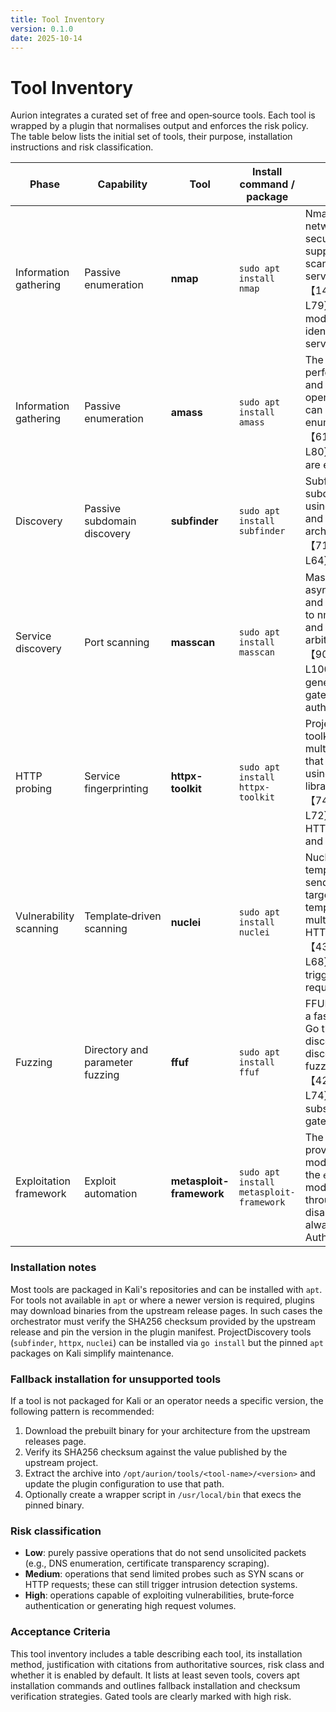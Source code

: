 ```yaml
---
title: Tool Inventory
version: 0.1.0
date: 2025-10-14
---
```

# Tool Inventory

Aurion integrates a curated set of free and open‑source tools.  Each tool is wrapped by a plugin that normalises output and enforces the risk policy.  The table below lists the initial set of tools, their purpose, installation instructions and risk classification.

| Phase | Capability | Tool | Install command / package | Justification | Risk | Enabled by default |
|------|-----------|------|---------------------------|--------------|-----|-------------------|
| Information gathering | Passive enumeration | **nmap** | `sudo apt install nmap` | Nmap is a widely used network exploration and security auditing tool that supports ping scanning, port scanning and service/version detection【147964860358445†L69-L79】.  It is used in passive mode (no SYN scans) to identify live hosts and services. | Low | Yes |
| Information gathering | Passive enumeration | **amass** | `sudo apt install amass` | The OWASP Amass project performs network mapping and asset discovery using open source information and can perform brute‑force enumeration upon request【615059556182302†L66-L80】.  Only passive modes are enabled by default. | Low | Yes |
| Discovery | Passive subdomain discovery | **subfinder** | `sudo apt install subfinder` | Subfinder discovers valid subdomains for websites using passive online sources and has a simple modular architecture【712436319311372†L61-L64】. | Low | Yes |
| Service discovery | Port scanning | **masscan** | `sudo apt install masscan` | Masscan transmits asynchronous SYN packets and produces results similar to nmap; it is extremely fast and allows scanning arbitrary address ranges【909477181688949†L96-L100】.  Because it can generate high traffic, it is gated behind an authorisation. | Medium | No |
| HTTP probing | Service fingerprinting | **httpx-toolkit** | `sudo apt install httpx-toolkit` | ProjectDiscovery's HTTPX toolkit is a fast, multi‑purpose HTTP probe that runs multiple probers using a retryable HTTP library【746340131229728†L59-L72】.  It is used to collect HTTP headers, status codes and titles. | Medium | Yes |
| Vulnerability scanning | Template‑driven scanning | **nuclei** | `sudo apt install nuclei` | Nuclei is a fast, template‑based scanner that sends requests across targets using YAML templates and supports multiple protocols including HTTP, DNS and TCP【439043444620191†L59-L68】.  Running nuclei may trigger active checks, so it requires authorisation. | High | No |
| Fuzzing | Directory and parameter fuzzing | **ffuf** | `sudo apt install ffuf` | FFUF (Fuzz Faster U Fool) is a fast web fuzzer written in Go that performs directory discovery, virtual host discovery and parameter fuzzing【427489552364393†L69-L74】.  It can generate substantial traffic, so it is gated. | High | No |
| Exploitation framework | Exploit automation | **metasploit-framework** | `sudo apt install metasploit-framework` | The Metasploit Framework provides a rich set of exploit modules and payloads.  Only the `exploit` and `auxiliary` modules are exposed through the plugin; usage is disabled by default and always requires a signed AuthorizationBundle. | High | No |

### Installation notes

Most tools are packaged in Kali's repositories and can be installed with `apt`.  For tools not available in `apt` or where a newer version is required, plugins may download binaries from the upstream release pages.  In such cases the orchestrator must verify the SHA256 checksum provided by the upstream release and pin the version in the plugin manifest.  ProjectDiscovery tools (`subfinder`, `httpx`, `nuclei`) can be installed via `go install` but the pinned `apt` packages on Kali simplify maintenance.

### Fallback installation for unsupported tools

If a tool is not packaged for Kali or an operator needs a specific version, the following pattern is recommended:

1. Download the prebuilt binary for your architecture from the upstream releases page.
2. Verify its SHA256 checksum against the value published by the upstream project.
3. Extract the archive into `/opt/aurion/tools/<tool-name>/<version>` and update the plugin configuration to use that path.
4. Optionally create a wrapper script in `/usr/local/bin` that execs the pinned binary.

### Risk classification

- **Low**: purely passive operations that do not send unsolicited packets (e.g., DNS enumeration, certificate transparency scraping).
- **Medium**: operations that send limited probes such as SYN scans or HTTP requests; these can still trigger intrusion detection systems.
- **High**: operations capable of exploiting vulnerabilities, brute‑force authentication or generating high request volumes.

### Acceptance Criteria

This tool inventory includes a table describing each tool, its installation method, justification with citations from authoritative sources, risk class and whether it is enabled by default.  It lists at least seven tools, covers apt installation commands and outlines fallback installation and checksum verification strategies.  Gated tools are clearly marked with high risk.